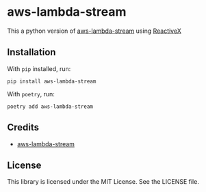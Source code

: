 # aws-lambda-stream

This a python version of [aws-lambda-stream](https://github.com/jgilbert01/aws-lambda-stream) using [ReactiveX](https://github.com/ReactiveX/RxPY)


## Installation
With `pip` installed, run:

````
pip install aws-lambda-stream
````

With `poetry`, run:
````
poetry add aws-lambda-stream
````

## Credits
- [aws-lambda-stream](https://github.com/jgilbert01/aws-lambda-stream)

## License
This library is licensed under the MIT License. See the LICENSE file.